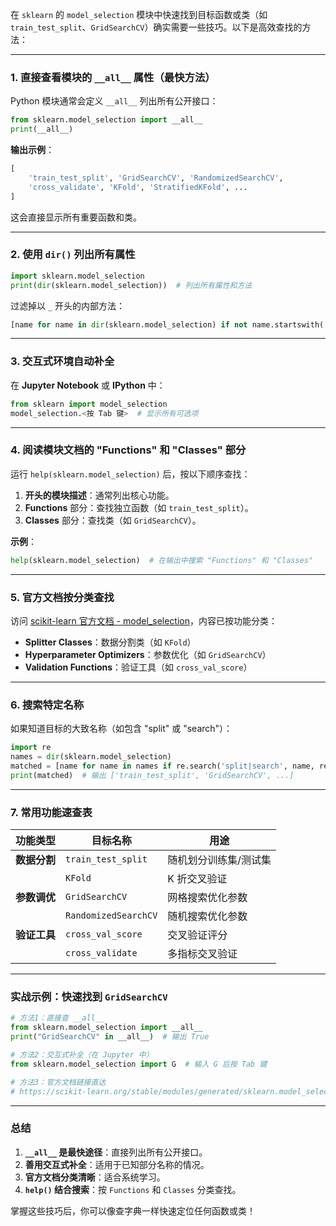 在 `sklearn` 的 `model_selection` 模块中快速找到目标函数或类（如 `train_test_split`、`GridSearchCV`）确实需要一些技巧。以下是高效查找的方法：

---

### **1. 直接查看模块的 `__all__` 属性（最快方法）**

Python 模块通常会定义 `__all__` 列出所有公开接口：

```python
from sklearn.model_selection import __all__
print(__all__)
```

**输出示例**：

```python
[
    'train_test_split', 'GridSearchCV', 'RandomizedSearchCV',
    'cross_validate', 'KFold', 'StratifiedKFold', ...
]
```

这会直接显示所有重要函数和类。

---

### **2. 使用 `dir()` 列出所有属性**

```python
import sklearn.model_selection
print(dir(sklearn.model_selection))  # 列出所有属性和方法
```

过滤掉以 `_` 开头的内部方法：

```python
[name for name in dir(sklearn.model_selection) if not name.startswith('_')]
```

---

### **3. 交互式环境自动补全**

在 **Jupyter Notebook** 或 **IPython** 中：

```python
from sklearn import model_selection
model_selection.<按 Tab 键>  # 显示所有可选项
```

---

### **4. 阅读模块文档的 "Functions" 和 "Classes" 部分**

运行 `help(sklearn.model_selection)` 后，按以下顺序查找：

1. **开头的模块描述**：通常列出核心功能。
2. **Functions** 部分：查找独立函数（如 `train_test_split`）。
3. **Classes** 部分：查找类（如 `GridSearchCV`）。

**示例**：

```python
help(sklearn.model_selection)  # 在输出中搜索 "Functions" 和 "Classes"
```

---

### **5. 官方文档按分类查找**

访问 [scikit-learn 官方文档 - model_selection](https://scikit-learn.org/stable/modules/classes.html#module-sklearn.model_selection)，内容已按功能分类：

- **Splitter Classes**：数据分割类（如 `KFold`）
- **Hyperparameter Optimizers**：参数优化（如 `GridSearchCV`）
- **Validation Functions**：验证工具（如 `cross_val_score`）

---

### **6. 搜索特定名称**

如果知道目标的大致名称（如包含 "split" 或 "search"）：

```python
import re
names = dir(sklearn.model_selection)
matched = [name for name in names if re.search('split|search', name, re.I)]
print(matched)  # 输出 ['train_test_split', 'GridSearchCV', ...]
```

---

### **7. 常用功能速查表**

| 功能类型     | 目标名称             | 用途                  |
| ------------ | -------------------- | --------------------- |
| **数据分割** | `train_test_split`   | 随机划分训练集/测试集 |
|              | `KFold`              | K 折交叉验证          |
| **参数调优** | `GridSearchCV`       | 网格搜索优化参数      |
|              | `RandomizedSearchCV` | 随机搜索优化参数      |
| **验证工具** | `cross_val_score`    | 交叉验证评分          |
|              | `cross_validate`     | 多指标交叉验证        |

---

### **实战示例：快速找到 `GridSearchCV`**

```python
# 方法1：直接查 __all__
from sklearn.model_selection import __all__
print("GridSearchCV" in __all__)  # 输出 True

# 方法2：交互式补全（在 Jupyter 中）
from sklearn.model_selection import G  # 输入 G 后按 Tab 键

# 方法3：官方文档链接直达
# https://scikit-learn.org/stable/modules/generated/sklearn.model_selection.GridSearchCV.html
```

---

### **总结**

1. **`__all__` 是最快途径**：直接列出所有公开接口。
2. **善用交互式补全**：适用于已知部分名称的情况。
3. **官方文档分类清晰**：适合系统学习。
4. **`help()` 结合搜索**：按 `Functions` 和 `Classes` 分类查找。

掌握这些技巧后，你可以像查字典一样快速定位任何函数或类！
